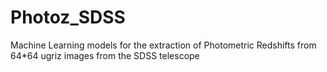 # Photoz_SDSS
Machine Learning models for the extraction of Photometric Redshifts from 64*64 ugriz images from the SDSS telescope
